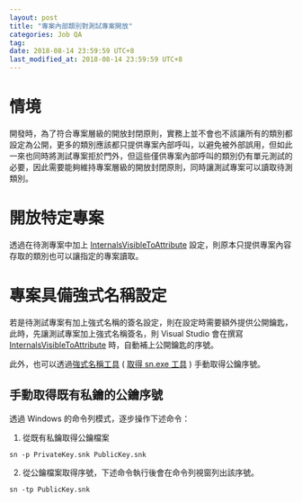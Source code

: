 ```yaml
---
layout: post
title: "專案內部類別對測試專案開放"
categories: Job QA
tag: 
date: 2018-08-14 23:59:59 UTC+8 
last_modified_at: 2018-08-14 23:59:59 UTC+8 
---
```

# 情境

開發時，為了符合專案層級的開放封閉原則，實務上並不會也不該讓所有的類別都設定為公開，更多的類別應該都只提供專案內部呼叫，以避免被外部誤用，但如此一來也同時將測試專案拒於門外，但這些僅供專案內部呼叫的類別仍有單元測試的必要，因此需要能夠維持專案層級的開放封閉原則，同時讓測試專案可以讀取待測類別。

# 開放特定專案

透過在待測專案中加上 [InternalsVisibleToAttribute] 設定，則原本只提供專案內容存取的類別也可以讓指定的專案讀取。

# 專案具備強式名稱設定

若是待測試專案有加上強式名稱的簽名設定，則在設定時需要額外提供公開鑰匙，此時，先讓測試專案加上強式名稱簽名，則 Visual Studio 會在撰寫 [InternalsVisibleToAttribute] 時，自動補上公開鑰匙的序號。

此外，也可以透過[強式名稱工具](https://docs.microsoft.com/zh-tw/dotnet/framework/app-domains/how-to-create-a-public-private-key-pair) ( [取得 sn.exe 工具](https://stackoverflow.com/questions/1535871/cannot-find-sn-exe-to-sign-assembly) ) 手動取得公鑰序號。

## 手動取得既有私鑰的公鑰序號

透過 Windows 的命令列模式，逐步操作下述命令：

1. 從既有私鑰取得公鑰檔案
```
sn -p PrivateKey.snk PublicKey.snk
```

2. 從公鑰檔案取得序號，下述命令執行後會在命令列視窗列出該序號。
```
sn -tp PublicKey.snk
```


[InternalsVisibleToAttribute]: https://msdn.microsoft.com/en-us/library/system.runtime.compilerservices.internalsvisibletoattribute.aspx 